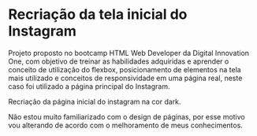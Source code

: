 # Recriação da tela inicial do Instagram

Projeto proposto no bootcamp HTML Web Developer da Digital Innovation One, com objetivo de treinar as habilidades adquiridas e aprender o conceito de utilização do flexbox, posicionamento de elementos na tela mais utilizado e conceitos de responsividade em uma página real, neste caso foi utilizado a página principal do Instagram.

Recriação da página inicial do instagram na cor dark.

Não estou muito familiarizado com o design de páginas, por esse motivo vou alterando de acordo com o melhoramento de meus conhecimentos.